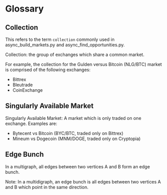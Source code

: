 # Glossary

## Collection

This refers to the term `collection` commonly used in async_build_markets.py and async_find_opportunities.py.

Collection: the group of exchanges which share a common market.

For example, the collection for the Gulden versus Bitcoin (NLG/BTC) market is comprised of the following exchanges:

- Bittrex
- Bleutrade
- CoinExchange

## Singularly Available Market

Singularly Available Market: A market which is only traded on one exchange. Examples are:

- Bytecent vs Bitcoin (BYC/BTC, traded only on Bittrex)
- Mineum vs Dogecoin (MNM/DOGE, traded only on Cryptopia)

## Edge Bunch

In a multigraph, all edges between two vertices A and B form an edge bunch.

Note: In a multidigraph, an edge bunch is all edges between two vertices A and B which point in the same direction.
